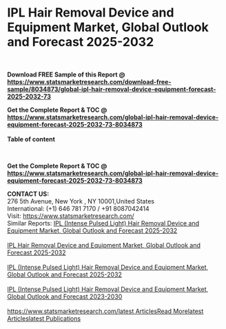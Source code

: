 <h1>IPL Hair Removal Device and Equipment Market, Global Outlook and Forecast 2025-2032</h1><br/><p><strong>Download FREE Sample of this Report @ <a href="https://www.statsmarketresearch.com/download-free-sample/8034873/global-ipl-hair-removal-device-equipment-forecast-2025-2032-73">https://www.statsmarketresearch.com/download-free-sample/8034873/global-ipl-hair-removal-device-equipment-forecast-2025-2032-73</a></strong></p><div><b>Get the Complete Report & TOC @ <a href="https://www.statsmarketresearch.com/global-ipl-hair-removal-device-equipment-forecast-2025-2032-73-8034873">https://www.statsmarketresearch.com/global-ipl-hair-removal-device-equipment-forecast-2025-2032-73-8034873</a></b></div><br><b>Table of content</b><p><br><div><b>Get the Complete Report & TOC @ <a href="https://www.statsmarketresearch.com/global-ipl-hair-removal-device-equipment-forecast-2025-2032-73-8034873">https://www.statsmarketresearch.com/global-ipl-hair-removal-device-equipment-forecast-2025-2032-73-8034873</a></b></div></p> <b>CONTACT US:</b><br>276 5th Avenue, New York , NY 10001,United States<br>International: (+1) 646 781 7170 / +91 8087042414<br>Visit: <a href="https://www.statsmarketresearch.com/">https://www.statsmarketresearch.com/</a><br>Similar Reports: <a href="https://www.statsmarketresearch.com/global-ipl-hair-removal-device-equipment-forecast-2025-2032-73-8034873">IPL (Intense Pulsed Light) Hair Removal Device and Equipment Market, Global Outlook and Forecast 2025-2032</a><br/><br/><a href="https://www.statsmarketresearch.com/global-ipl-hair-removal-device-equipment-forecast-2025-2032-73-8034873">IPL Hair Removal Device and Equipment Market, Global Outlook and Forecast 2025-2032</a><br/><br/><a href="https://www.statsmarketresearch.com/global-ipl-hair-removal-device-equipment-forecast-2025-2032-73-8034873">IPL (Intense Pulsed Light) Hair Removal Device and Equipment Market, Global Outlook and Forecast 2025-2032</a><br/><br/><a href="https://www.statsmarketresearch.com/global-ipl-hair-removal-device-equipment-forecast-2025-2032-73-8034873">IPL (Intense Pulsed Light) Hair Removal Device and Equipment Market, Global Outlook and Forecast 2023-2030</a><br/><br/><a href="https://gyeongbokgung.com">https://www.statsmarketresearch.com/</a><a href="https://hallyeomaritime.com">latest Articles</a><a href="https://jingwansa.com">Read More</a><a href=https://nguoiviet.jp/">latest Articles</a><a href="https://www.intelmarketresearch.com/">latest Publications</a>